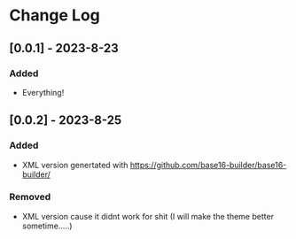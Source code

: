 # Change Log

## [0.0.1] - 2023-8-23

### Added
- Everything!

## [0.0.2] - 2023-8-25

### Added
- XML version genertated with https://github.com/base16-builder/base16-builder/

### Removed
- XML version cause it didnt work for shit (I will make the theme better sometime.....)

